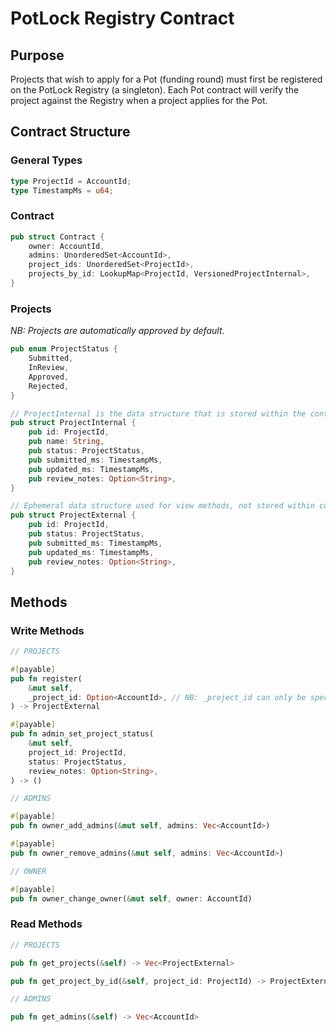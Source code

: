 # PotLock Registry Contract

## Purpose

Projects that wish to apply for a Pot (funding round) must first be registered on the PotLock Registry (a singleton). Each Pot contract will verify the project against the Registry when a project applies for the Pot.

## Contract Structure

### General Types

```rs
type ProjectId = AccountId;
type TimestampMs = u64;
```

### Contract

```rs
pub struct Contract {
    owner: AccountId,
    admins: UnorderedSet<AccountId>,
    project_ids: UnorderedSet<ProjectId>,
    projects_by_id: LookupMap<ProjectId, VersionedProjectInternal>,
}
```

### Projects

_NB: Projects are automatically approved by default._

```rs
pub enum ProjectStatus {
    Submitted,
    InReview,
    Approved,
    Rejected,
}

// ProjectInternal is the data structure that is stored within the contract
pub struct ProjectInternal {
    pub id: ProjectId,
    pub name: String,
    pub status: ProjectStatus,
    pub submitted_ms: TimestampMs,
    pub updated_ms: TimestampMs,
    pub review_notes: Option<String>,
}

// Ephemeral data structure used for view methods, not stored within contract
pub struct ProjectExternal {
    pub id: ProjectId,
    pub status: ProjectStatus,
    pub submitted_ms: TimestampMs,
    pub updated_ms: TimestampMs,
    pub review_notes: Option<String>,
}
```

## Methods

### Write Methods

```rs
// PROJECTS

#[payable]
pub fn register(
    &mut self,
    _project_id: Option<AccountId>, // NB: _project_id can only be specified by admin; otherwise, it is the caller
) -> ProjectExternal 

#[payable]
pub fn admin_set_project_status(
    &mut self,
    project_id: ProjectId,
    status: ProjectStatus,
    review_notes: Option<String>,
) -> ()

// ADMINS

#[payable]
pub fn owner_add_admins(&mut self, admins: Vec<AccountId>)

#[payable]
pub fn owner_remove_admins(&mut self, admins: Vec<AccountId>)

// OWNER

#[payable]
pub fn owner_change_owner(&mut self, owner: AccountId)
```

### Read Methods

```rs
// PROJECTS

pub fn get_projects(&self) -> Vec<ProjectExternal>

pub fn get_project_by_id(&self, project_id: ProjectId) -> ProjectExternal

// ADMINS

pub fn get_admins(&self) -> Vec<AccountId>
```